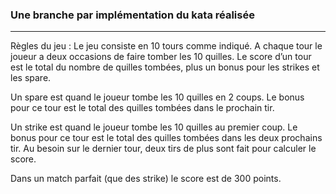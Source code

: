 ### Une branche par implémentation du kata réalisée

---

Règles du jeu :
Le jeu consiste en 10 tours comme indiqué. 
A chaque tour le joueur a deux occasions de faire tomber les 10 quilles.
Le score d’un tour est le total du nombre de quilles tombées, plus un bonus pour les strikes et les spare.

Un spare est quand le joueur tombe les 10 quilles en 2 coups.
Le bonus pour ce tour est le total des quilles tombées dans le prochain tir.

Un strike est quand le joueur tombe les 10 quilles au premier coup.
Le bonus pour ce tour est le total des quilles tombées dans les deux prochains tir.
Au besoin sur le dernier tour, deux tirs de plus sont fait pour calculer le score.

Dans un match parfait (que des strike) le score est de 300 points.

